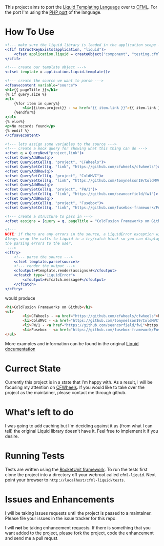 This project aims to port the [Liquid Templating Language](https://github.com/Shopify/liquid) over to [CFML](http://www.getrailo.org/). For the port I'm using the [PHP port](https://github.com/harrydeluxe/php-liquid) of the language.


How To Use
==========

```coldfusion
<!--- make sure the liquid library is loaded in the application scope --->
<cfif !StructKeyExists(application, "liquid")>
	<cfset application.liquid = createObject("component", "testing.cfml-liquid.lib.Liquid").init()>
</cfif>

<!--- create our template object --->
<cfset template = application.liquid.template()>

<!--- create the source we want to parse --->
<cfsavecontent variable="source">
<h1>{{ pageTitle }}</h1>
{% if query.size %}
<ul>
	{%for item in query%}
		<li>{{item.project}} - <a href="{{ item.link }}">{{ item.link }}</a></li>
	{%endfor%}
</ul>
{% else%}
<p>No records found</p>
{% endif %}
</cfsavecontent>

<!--- lets assign some variables to the source --->
<!--- create a mock query for showing what this thing can do --->
<cfset q = QueryNew("project,link")>
<cfset QueryAddRow(q)>
<cfset QuerySetCell(q, "project", "CFWheels")>
<cfset QuerySetCell(q, "link", "https://github.com/cfwheels/cfwheels")>
<cfset QueryAddRow(q)>
<cfset QuerySetCell(q, "project", "ColdMVC")>
<cfset QuerySetCell(q, "link", "https://github.com/tonynelson19/ColdMVC")>
<cfset QueryAddRow(q)>
<cfset QuerySetCell(q, "project", "FW/1")>
<cfset QuerySetCell(q, "link", "https://github.com/seancorfield/fw1")>
<cfset QueryAddRow(q)>
<cfset QuerySetCell(q, "project", "Fusebox")>
<cfset QuerySetCell(q, "link", "https://github.com/fusebox-framework/Fusebox-ColdFusion")>

<!--- create a structure to pass in --->
<cfset assigns = {query = q, pageTitle = "ColdFusion Frameworks on Github"}>

<!---
NOTE: if there are any errors in the source, a LiquidError exception will be thrown
Always wrap the calls to Liquid in a try/catch block so you can display
the parsing errors to the user.
 --->
<cftry>
	<!--- parse the source --->
	<cfset template.parse(source)>
	<!--- render the output --->
	<cfoutput>#template.render(assigns)#</cfoutput>
	<cfcatch type="LiquidError">
		<cfoutput>#cfcatch.message#</cfoutput>
	</cfcatch>
</cftry>
```
would produce

```html
<h1>ColdFusion Frameworks on Github</h1>
<ul>
		<li>CFWheels - <a href="https://github.com/cfwheels/cfwheels">https://github.com/cfwheels/cfwheels</a></li>
		<li>ColdMVC - <a href="https://github.com/tonynelson19/ColdMVC">https://github.com/tonynelson19/ColdMVC</a></li>
		<li>FW/1 - <a href="https://github.com/seancorfield/fw1">https://github.com/seancorfield/fw1</a></li>
		<li>Fusebox - <a href="https://github.com/fusebox-framework/Fusebox-ColdFusion">https://github.com/fusebox-framework/Fusebox-ColdFusion</a></li>
</ul>
```

More examples and information can be found in the original [Liquid documentation](https://github.com/Shopify/liquid/wiki/Liquid-for-Designers)

Currect State
=============

Currently this project is in a state that I'm happy with. As a result, I will be focusing my attention on [CFWheels](https://github.com/cfwheels/cfwheels). If you would like to take over the project as the maintainer, please contact me through github.


What's left to do
=================

I was going to add caching but I'm deciding against it as (from what I can tell) the original Liquid library doesn't have it. Feel free to implement it if you desire.


Running Tests
=============

Tests are written using the [RocketUnit framework](http://rocketunit.riaforge.org/). To run the tests first clone the project into a directory off your webroot called `cfml-liquid`. Next point your browser to `http://localhost/cfml-liquid/tests`.


Issues and Enhancements
====================

I will be taking issues requests until the project is passed to a maintainer. Please file your issues in the issue tracker for this repo.

I will **not** be taking enhancement requests. If there is something that you want added to the project, please fork the project, code the enhancement and send me a pull requst.
